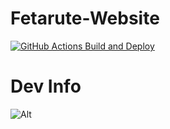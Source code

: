 # Fetarute-Website

[![GitHub Actions Build and Deploy](https://github.com/Team-Cenlinc/Fetarute-Website/actions/workflows/main.yml/badge.svg?branch=main)](https://github.com/Team-Cenlinc/Fetarute-Website/actions/workflows/main.yml)

# Dev Info
![Alt](https://repobeats.axiom.co/api/embed/952f7acf29bbfd33dd68cd333b88586f970d72a3.svg "Repobeats analytics image")

